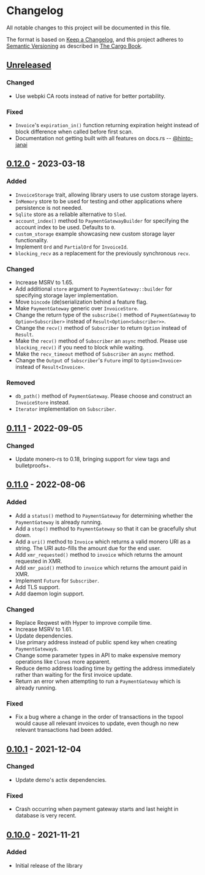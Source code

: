 # Changelog

All notable changes to this project will be documented in this file.

The format is based on [Keep a Changelog](https://keepachangelog.com/en/1.1.0/),
and this project adheres to [Semantic
Versioning](https://semver.org/spec/v2.0.0.html) as described in [The Cargo
Book](https://doc.rust-lang.org/cargo/reference/manifest.html#the-version-field).

## [Unreleased]

### Changed
- Use webpki CA roots instead of native for better portability.

### Fixed
- `Invoice`'s `expiration_in()` function returning expiration height instead of
  block difference when called before first scan.
- Documentation not getting built with all features on docs.rs -- 
  [@hinto-janai](https://www.github.com/hinto-janai)

## [0.12.0] - 2023-03-18

### Added
- `InvoiceStorage` trait, allowing library users to use custom storage layers.
- `InMemory` store to be used for testing and other applications where
  persistence is not needed.
- `Sqlite` store as a reliable alternative to `Sled`.
- `account_index()` method to `PaymentGatewayBuilder` for specifying the account
  index to be used. Defaults to `0`.
- `custom_storage` example showcasing new custom storage layer functionality.
- Implement `Ord` and `PartialOrd` for `InvoiceId`.
- `blocking_recv` as a replacement for the previously synchronous `recv`.

### Changed
- Increase MSRV to 1.65.
- Add additional `store` argument to `PaymentGateway::builder` for specifying
  storage layer implementation.
- Move `bincode` (de)serialization behind a feature flag.
- Make `PaymentGateway` generic over `InvoiceStore`.
- Change the return type of the `subscribe()` method of `PaymentGateway` to
  `Option<Subscriber>` instead of `Result<Option<Subscriber>>`.
- Change the `recv()` method of `Subscriber` to return `Option` instead of
  `Result`.
- Make the `recv()` method of `Subscriber` an `async` method. Please use
  `blocking_recv()` if you need to block while waiting.
- Make the `recv_timeout` method of `Subscriber` an `async` method.
- Change the `Output` of `Subscriber`'s `Future` impl to `Option<Invoice>`
  instead of `Result<Invoice>`.

### Removed
- `db_path()` method of `PaymentGateway`. Please choose and construct an
  `InvoiceStore` instead.
- `Iterator` implementation on `Subscriber`.

## [0.11.1] - 2022-09-05

### Changed
- Update monero-rs to 0.18, bringing support for view tags and bulletproofs+.

## [0.11.0] - 2022-08-06

### Added
- Add a `status()` method to `PaymentGateway` for determining whether the
  `PaymentGateway` is already running.
- Add a `stop()` method to `PaymentGateway` so that it can be gracefully shut
  down.
- Add a `uri()` method to `Invoice` which returns a valid monero URI as a
  string. The URI auto-fills the amount due for the end user.
- Add `xmr_requested()` method to `invoice` which returns the amount requested
  in XMR.
- Add `xmr_paid()` method to `invoice` which returns the amount paid in XMR.
- Implement `Future` for `Subscriber`.
- Add TLS support.
- Add daemon login support.

### Changed
- Replace Reqwest with Hyper to improve compile time.
- Increase MSRV to 1.61.
- Update dependencies.
- Use primary address instead of public spend key when creating
  `PaymentGateway`s.
- Change some parameter types in API to make expensive memory operations like
  `Clone`s more apparent.
- Reduce demo address loading time by getting the address immediately rather
  than waiting for the first invoice update.
- Return an error when attempting to run a `PaymentGateway` which is already
  running.

### Fixed
- Fix a bug where a change in the order of transactions in the txpool would
  cause all relevant invoices to update, even though no new relevant
  transactions had been added.

## [0.10.1] - 2021-12-04

### Changed

- Update demo's actix dependencies.

### Fixed

- Crash occurring when payment gateway starts and last height in database is
  very recent.

## [0.10.0] - 2021-11-21

### Added

- Initial release of the library

[Unreleased]: https://github.com/busyboredom/acceptxmr/compare/v0.12.0...HEAD
[0.12.0]: https://github.com/busyboredom/acceptxmr/compare/v0.11.1...v0.12.0
[0.11.1]: https://github.com/busyboredom/acceptxmr/compare/v0.11.0...v0.11.1
[0.11.0]: https://github.com/busyboredom/acceptxmr/compare/v0.10.1...v0.11.0
[0.10.1]: https://github.com/busyboredom/acceptxmr/compare/v0.10.0...v0.10.1
[0.10.0]: https://github.com/busyboredom/acceptxmr/releases/tag/v0.10.0

